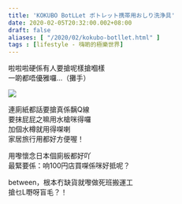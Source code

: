 ```yaml
---
title: 'KOKUBO BotLLet ボトレット携帯用おしり洗浄具'
date: 2020-02-05T20:32:00.002+08:00
draft: false
aliases: [ "/2020/02/kokubo-botllet.html" ]
tags : [lifestyle - 嗨啲的極樂世界]
---
```


啦啦啦硬係有人要搶呢樣搶嗰樣  
一啲都唔優雅囉...（攤手）  

![](/images/botllet.jpg)

連廁紙都話要搶真係黐Q線  
要抹屁屁之嘛用水槍咪得囉  
加個水樽就用得㗎喇  
家居旅行用都好方便喔！  
  
用嚟懷念日本個廁板都好吖  
最緊要係：响100円店買㗎係咪好抵呢？  
  
between，根本冇缺貨就嚟做死班搬運工  
搶乜L嘢呀盲毛？！